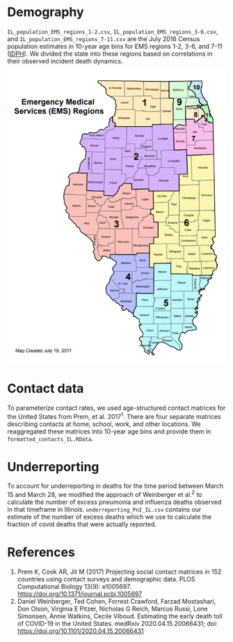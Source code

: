 # Demography
`IL_population_EMS_regions_1-2.csv`, `IL_population_EMS_regions_3-6.csv`, and `IL_population_EMS_regions_7-11.csv` are the July 2018 Census population estimates in 10-year age bins for EMS regions 1-2, 3-6, and 7-11 ([IDPH](https://www.dph.illinois.gov/topics-services/emergency-preparedness-response/ems/preHospData)). We divided the state into these regions based on correlations in their observed incident death dynamics.

![alt text](EMS%20regions%20map.png)


# Contact data
To parameterize contact rates, we used age-structured contact matrices for the United States from Prem, et al. 2017<sup>1</sup>. There are four separate matrices describing contacts at home, school, work, and other locations. We reaggregated these matrices into 10-year age bins and provide them in `formatted_contacts_IL.RData`.

# Underreporting

To account for underreporting in deaths for the time period between March 15 and March 28, we modified the approach of Weinberger et al.<sup>2</sup> to calculate the number of excess pneumonia and influenza deaths observed in that timeframe in Illinois. `underreporting_PnI_IL.csv` contains our estimate of the number of excess deaths which we use to calculate the fraction of covid deaths that were actually reported.

# References
1. Prem K, Cook AR, Jit M (2017) Projecting social contact matrices in 152 countries using contact surveys and demographic data. PLOS Computational Biology 13(9): e1005697. https://doi.org/10.1371/journal.pcbi.1005697
2. Daniel Weinberger, Ted Cohen, Forrest Crawford, Farzad Mostashari, Don Olson, Virginia E Pitzer, Nicholas G Reich, Marcus Russi, Lone Simonsen, Annie Watkins, Cecile Viboud. Estimating the early death toll of COVID-19 in the United States. medRxiv 2020.04.15.20066431; doi: https://doi.org/10.1101/2020.04.15.20066431 
